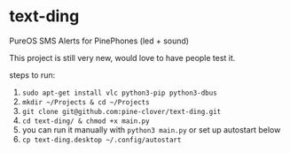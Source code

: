 # text-ding
PureOS SMS Alerts for PinePhones (led + sound)

This project is still very new, would love to have people test it. 

steps to run:
1. ```sudo apt-get install vlc python3-pip python3-dbus```
2. ```mkdir ~/Projects & cd ~/Projects```
3. ```git clone git@github.com:pine-clover/text-ding.git```
4. ```cd text-ding/ & chmod +x main.py```
5. you can run it manually with ```python3 main.py``` or set up autostart below
6. ```cp text-ding.desktop ~/.config/autostart```
